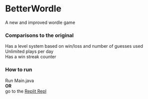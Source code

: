 # BetterWordle
  A new and improved wordle game  

### Comparisons to the original
  Has a level system based on win/loss and number of guesses used   
  Unlimited plays per day   
  Has a win streak counter 
  
### How to run
  Run Main.java   
  **OR**   
  go to the [Replit Repl](https://replit.com/@PHILIPXU1/Wordle)  
  
